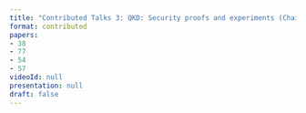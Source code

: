 ```yaml
---
title: "Contributed Talks 3: QKD: Security proofs and experiments (Chairs: Roger Colbeck and Li Qian)"
format: contributed
papers:
- 38
- 77
- 54
- 57
videoId: null
presentation: null
draft: false
---
```

